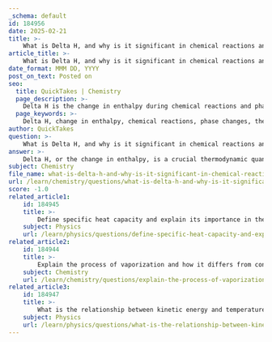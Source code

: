 ```yaml
---
_schema: default
id: 184956
date: 2025-02-21
title: >-
    What is Delta H, and why is it significant in chemical reactions and phase changes?
article_title: >-
    What is Delta H, and why is it significant in chemical reactions and phase changes?
date_format: MMM DD, YYYY
post_on_text: Posted on
seo:
  title: QuickTakes | Chemistry
  page_description: >-
    Delta H is the change in enthalpy during chemical reactions and phase changes, indicating heat content at constant pressure. It reveals whether reactions are endothermic or exothermic and plays a critical role in understanding the spontaneity of reactions and the energetics of phase transitions.
  page_keywords: >-
    Delta H, change in enthalpy, chemical reactions, phase changes, thermodynamics, endothermic, exothermic, heat exchange, Gibbs free energy, spontaneity, phase transitions, enthalpy of fusion, enthalpy of vaporization
author: QuickTakes
question: >-
    What is Delta H, and why is it significant in chemical reactions and phase changes?
answer: >-
    Delta H, or the change in enthalpy, is a crucial thermodynamic quantity that represents the heat content of a system during a chemical reaction or phase change at constant pressure. It is mathematically defined as:\n\n$$\n\Delta H = \frac{Q}{\text{moles reacted}}\n$$\n\nwhere $ Q $ is the heat exchanged during the reaction. The value of Delta H can be either positive or negative, indicating whether the reaction is endothermic (absorbing heat, $ \Delta H > 0 $) or exothermic (releasing heat, $ \Delta H < 0 $).\n\n### Significance of Delta H in Chemical Reactions\n\n1. **Indicator of Reaction Type**:\n   - **Exothermic Reactions**: A negative $ \Delta H $ signifies that the reaction releases heat to the surroundings. This is common in combustion reactions, such as the formation of magnesium oxide from magnesium and oxygen.\n   - **Endothermic Reactions**: A positive $ \Delta H $ indicates that the reaction absorbs heat from the surroundings. An example of this is the dissolution of certain salts in water.\n\n2. **Thermodynamic Favorability**:\n   - Delta H plays a vital role in determining the spontaneity of a reaction when combined with entropy changes. The relationship is expressed by the Gibbs free energy equation:\n   $$\n   \Delta G = \Delta H - T\Delta S\n   $$\n   Here, $ \Delta G $ is the change in Gibbs free energy, $ T $ is the temperature, and $ \Delta S $ is the change in entropy. A reaction is spontaneous if $ \Delta G < 0 $, which can occur under certain conditions even if $ \Delta H $ is positive, provided that $ T\Delta S $ is sufficiently large.\n\n3. **Phase Changes**:\n   - Delta H is also significant in phase transitions, such as melting, freezing, vaporization, and condensation. Each phase change involves a specific enthalpy change (e.g., enthalpy of fusion for melting and enthalpy of vaporization for boiling). These changes are critical for understanding how substances behave under different temperature and pressure conditions.\n\n### Conclusion\n\nIn summary, Delta H is a fundamental concept in thermodynamics that helps to characterize the heat exchange in chemical reactions and phase changes. Its significance lies in its ability to indicate the nature of the reaction (endothermic or exothermic), its role in determining the spontaneity of reactions through Gibbs free energy, and its application in understanding phase transitions. Understanding Delta H is essential for mastering thermodynamic principles in chemistry.
subject: Chemistry
file_name: what-is-delta-h-and-why-is-it-significant-in-chemical-reactions-and-phase-changes.md
url: /learn/chemistry/questions/what-is-delta-h-and-why-is-it-significant-in-chemical-reactions-and-phase-changes
score: -1.0
related_article1:
    id: 184945
    title: >-
        Define specific heat capacity and explain its importance in thermal calculations.
    subject: Physics
    url: /learn/physics/questions/define-specific-heat-capacity-and-explain-its-importance-in-thermal-calculations
related_article2:
    id: 184944
    title: >-
        Explain the process of vaporization and how it differs from condensation.
    subject: Chemistry
    url: /learn/chemistry/questions/explain-the-process-of-vaporization-and-how-it-differs-from-condensation
related_article3:
    id: 184947
    title: >-
        What is the relationship between kinetic energy and temperature?
    subject: Physics
    url: /learn/physics/questions/what-is-the-relationship-between-kinetic-energy-and-temperature
---
```


&nbsp;